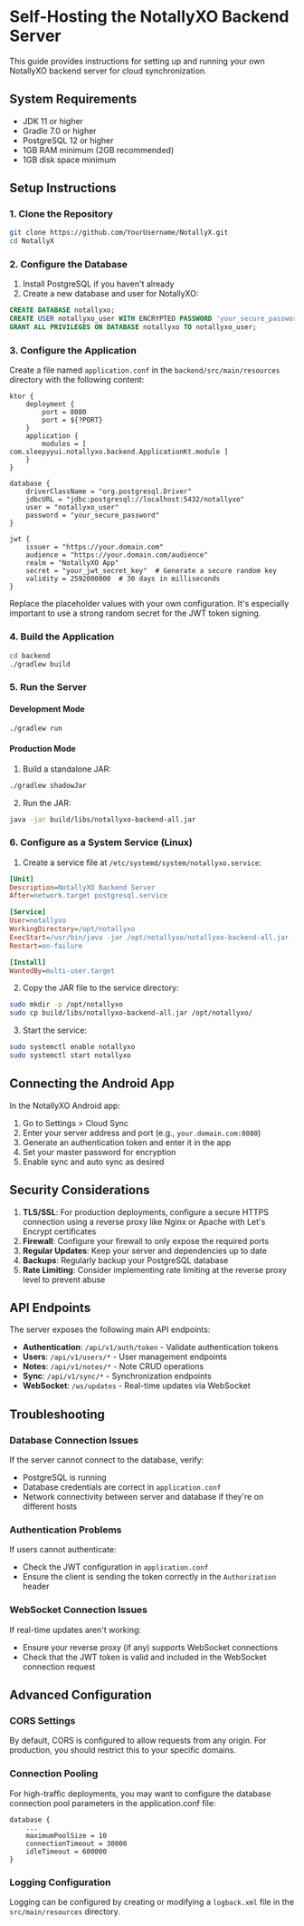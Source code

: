 # Self-Hosting the NotallyXO Backend Server

This guide provides instructions for setting up and running your own NotallyXO backend server for cloud synchronization.

## System Requirements

- JDK 11 or higher
- Gradle 7.0 or higher
- PostgreSQL 12 or higher
- 1GB RAM minimum (2GB recommended)
- 1GB disk space minimum

## Setup Instructions

### 1. Clone the Repository

```bash
git clone https://github.com/YourUsername/NotallyX.git
cd NotallyX
```

### 2. Configure the Database

1. Install PostgreSQL if you haven't already
2. Create a new database and user for NotallyXO:

```sql
CREATE DATABASE notallyxo;
CREATE USER notallyxo_user WITH ENCRYPTED PASSWORD 'your_secure_password';
GRANT ALL PRIVILEGES ON DATABASE notallyxo TO notallyxo_user;
```

### 3. Configure the Application

Create a file named `application.conf` in the `backend/src/main/resources` directory with the following content:

```hocon
ktor {
    deployment {
        port = 8080
        port = ${?PORT}
    }
    application {
        modules = [ com.sleepyyui.notallyxo.backend.ApplicationKt.module ]
    }
}

database {
    driverClassName = "org.postgresql.Driver"
    jdbcURL = "jdbc:postgresql://localhost:5432/notallyxo"
    user = "notallyxo_user"
    password = "your_secure_password"
}

jwt {
    issuer = "https://your.domain.com"
    audience = "https://your.domain.com/audience"
    realm = "NotallyXO App"
    secret = "your_jwt_secret_key"  # Generate a secure random key
    validity = 2592000000  # 30 days in milliseconds
}
```

Replace the placeholder values with your own configuration. It's especially important to use a strong random secret for the JWT token signing.

### 4. Build the Application

```bash
cd backend
./gradlew build
```

### 5. Run the Server

#### Development Mode

```bash
./gradlew run
```

#### Production Mode

1. Build a standalone JAR:

```bash
./gradlew shadowJar
```

2. Run the JAR:

```bash
java -jar build/libs/notallyxo-backend-all.jar
```

### 6. Configure as a System Service (Linux)

1. Create a service file at `/etc/systemd/system/notallyxo.service`:

```ini
[Unit]
Description=NotallyXO Backend Server
After=network.target postgresql.service

[Service]
User=notallyxo
WorkingDirectory=/opt/notallyxo
ExecStart=/usr/bin/java -jar /opt/notallyxo/notallyxo-backend-all.jar
Restart=on-failure

[Install]
WantedBy=multi-user.target
```

2. Copy the JAR file to the service directory:

```bash
sudo mkdir -p /opt/notallyxo
sudo cp build/libs/notallyxo-backend-all.jar /opt/notallyxo/
```

3. Start the service:

```bash
sudo systemctl enable notallyxo
sudo systemctl start notallyxo
```

## Connecting the Android App

In the NotallyXO Android app:

1. Go to Settings > Cloud Sync
2. Enter your server address and port (e.g., `your.domain.com:8080`)
3. Generate an authentication token and enter it in the app
4. Set your master password for encryption
5. Enable sync and auto sync as desired

## Security Considerations

1. **TLS/SSL**: For production deployments, configure a secure HTTPS connection using a reverse proxy like Nginx or Apache with Let's Encrypt certificates
2. **Firewall**: Configure your firewall to only expose the required ports
3. **Regular Updates**: Keep your server and dependencies up to date
4. **Backups**: Regularly backup your PostgreSQL database
5. **Rate Limiting**: Consider implementing rate limiting at the reverse proxy level to prevent abuse

## API Endpoints

The server exposes the following main API endpoints:

- **Authentication**: `/api/v1/auth/token` - Validate authentication tokens
- **Users**: `/api/v1/users/*` - User management endpoints
- **Notes**: `/api/v1/notes/*` - Note CRUD operations
- **Sync**: `/api/v1/sync/*` - Synchronization endpoints
- **WebSocket**: `/ws/updates` - Real-time updates via WebSocket

## Troubleshooting

### Database Connection Issues

If the server cannot connect to the database, verify:
- PostgreSQL is running
- Database credentials are correct in `application.conf`
- Network connectivity between server and database if they're on different hosts

### Authentication Problems

If users cannot authenticate:
- Check the JWT configuration in `application.conf`
- Ensure the client is sending the token correctly in the `Authorization` header

### WebSocket Connection Issues

If real-time updates aren't working:
- Ensure your reverse proxy (if any) supports WebSocket connections
- Check that the JWT token is valid and included in the WebSocket connection request

## Advanced Configuration

### CORS Settings

By default, CORS is configured to allow requests from any origin. For production, you should restrict this to your specific domains.

### Connection Pooling

For high-traffic deployments, you may want to configure the database connection pool parameters in the application.conf file:

```hocon
database {
    ...
    maximumPoolSize = 10
    connectionTimeout = 30000
    idleTimeout = 600000
}
```

### Logging Configuration

Logging can be configured by creating or modifying a `logback.xml` file in the `src/main/resources` directory.